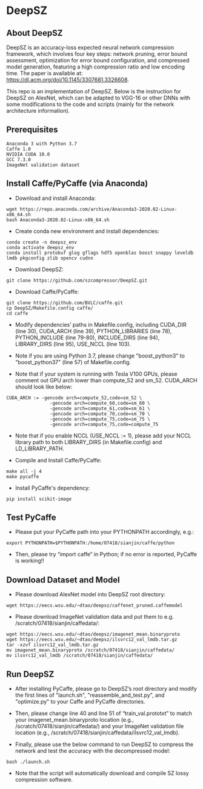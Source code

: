 # DeepSZ

## About DeepSZ

DeepSZ is an accuracy-loss expected neural network compression framework, which involves four key steps: network pruning, error bound assessment, optimization for error bound configuration, and compressed model generation, featuring a high compression ratio and low encoding time. The paper is available at: https://dl.acm.org/doi/10.1145/3307681.3326608.

This repo is an implementation of DeepSZ. Below is the instruction for DeepSZ on AlexNet, which can be adapted to VGG-16 or other DNNs with some modifications to the code and scripts (mainly for the network architecture information). 

## Prerequisites
```
Anaconda 3 with Python 3.7
Caffe 1.0
NVIDIA CUDA 10.0
GCC 7.3.0
ImageNet validation dataset
```

## Install Caffe/PyCaffe (via Anaconda)
- Download and install Anaconda:
```
wget https://repo.anaconda.com/archive/Anaconda3-2020.02-Linux-x86_64.sh
bash Anaconda3-2020.02-Linux-x86_64.sh
```

- Create conda new environment and install dependencies:
```
conda create -n deepsz_env
conda activate deepsz_env
conda install protobuf glog gflags hdf5 openblas boost snappy leveldb lmdb pkgconfig zlib opencv cudnn
```

- Download DeepSZ:
```
git clone https://github.com/szcompressor/DeepSZ.git
```

- Download Caffe/PyCaffe:
```
git clone https://github.com/BVLC/caffe.git
cp DeepSZ/Makefile.config caffe/
cd caffe
```

- Modify dependencies’ paths in Makefile.config, including CUDA_DIR (line 30), CUDA_ARCH (line 39), PYTHON_LIBRARIES (line 78), PYTHON_INCLUDE (line 79-80), INCLUDE_DIRS (line 94), LIBRARY_DIRS (line 95), USE_NCCL (line 103).

- Note if you are using Python 3.7, please change "boost_python3" to "boost_python37" (line 57) of Makefile.config.

- Note that if your system is running with Tesla V100 GPUs, please comment out GPU arch lower than compute_52 and sm_52. CUDA_ARCH should look like below:
```
CUDA_ARCH := -gencode arch=compute_52,code=sm_52 \
                -gencode arch=compute_60,code=sm_60 \ 
                -gencode arch=compute_61,code=sm_61 \
                -gencode arch=compute_70,code=sm_70 \ 
                -gencode arch=compute_75,code=sm_75 \
                -gencode arch=compute_75,code=compute_75 
```

- Note that if you enable NCCL (USE_NCCL := 1), please add your NCCL library path to both LIBRARY_DIRS (in Makefile.config) and LD_LIBRARY_PATH. 

- Compile and Install Caffe/PyCaffe:
```
make all -j 4
make pycaffe
```

- Install PyCaffe's dependency:
```
pip install scikit-image
```

## Test PyCaffe
- Please put your PyCaffe path into your PYTHONPATH accordingly, e.g.:
```
export PYTHONPATH=$PYTHONPATH:/home/07418/sianjin/caffe/python
```

- Then, please try “import caffe” in Python; if no error is reported, PyCaffe is working!!

## Download Dataset and Model
- Please download AlexNet model into DeepSZ root directory:
```
wget https://eecs.wsu.edu/~dtao/deepsz/caffenet_pruned.caffemodel
```

- Please download ImageNet validation data and put them to e.g. /scratch/07418/sianjin/caffedata/:
```
wget https://eecs.wsu.edu/~dtao/deepsz/imagenet_mean.binaryproto
wget https://eecs.wsu.edu/~dtao/deepsz/ilsvrc12_val_lmdb.tar.gz
tar -xzvf ilsvrc12_val_lmdb.tar.gz
mv imagenet_mean.binaryproto /scratch/07418/sianjin/caffedata/
mv ilsvrc12_val_lmdb /scratch/07418/sianjin/caffedata/
````

## Run DeepSZ

- After installing PyCaffe, please go to DeepSZ’s root directory and modify the first lines of "launch.sh", "reassemble_and_test.py", and "optimize.py" to your Caffe and PyCaffe directories.

- Then, please change line 40 and line 51 of “train_val.prototxt” to match your imagenet_mean.binaryproto location (e.g., /scratch/07418/sianjin/caffedata/) and your ImageNet validation file location (e.g., /scratch/07418/sianjin/caffedata/ilsvrc12_val_lmdb).

- Finally, please use the below command to run DeepSZ to compress the network and test the accuracy with the decompressed model:
```
bash ./launch.sh
```

- Note that the script will automatically download and compile SZ lossy compression software. 
